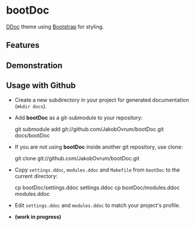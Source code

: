 bootDoc
===================================
[DDoc](http://dlang.org/ddoc.html) theme using [Bootstrap](http://twitter.github.com/bootstrap/) for styling.

Features
-----------------------------------

Demonstration
-----------------------------------

Usage with Github
-----------------------------------

 * Create a new subdirectory in your project for generated documentation (`mkdir docs`).
 * Add **bootDoc** as a git-submodule to your repository:

    git submodule add git://github.com/JakobOvrum/bootDoc.git docs/bootDoc
	
  - If you are not using **bootDoc** inside another git repository, use clone:

    git clone git://github.com/JakobOvrum/bootDoc.git

 * Copy `settings.ddoc`, `modules.ddoc` and `Makefile` from `bootDoc` to the current directory:

    cp bootDoc/settings.ddoc settings.ddoc
    cp bootDoc/modules.ddoc modules.ddoc

 * Edit `settings.ddoc` and `modules.ddoc` to match your project's profile.
 * **(work in progress)**